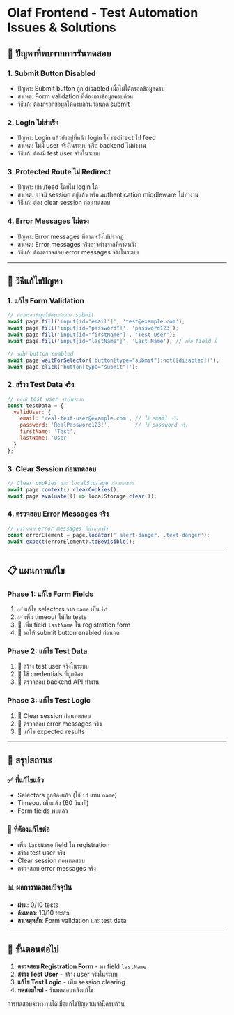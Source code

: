 # Olaf Frontend - Test Automation Issues & Solutions

## 🚨 ปัญหาที่พบจากการรันทดสอบ

### 1. **Submit Button Disabled**
- ปัญหา: Submit button ถูก disabled เมื่อไม่ได้กรอกข้อมูลครบ
- สาเหตุ: Form validation ที่ต้องการข้อมูลครบถ้วน
- วิธีแก้: ต้องกรอกข้อมูลให้ครบถ้วนก่อนกด submit

### 2. **Login ไม่สำเร็จ**
- ปัญหา: Login แล้วยังอยู่ที่หน้า login ไม่ redirect ไป feed
- สาเหตุ: ไม่มี user จริงในระบบ หรือ backend ไม่ทำงาน
- วิธีแก้: ต้องมี test user จริงในระบบ

### 3. **Protected Route ไม่ Redirect**
- ปัญหา: เข้า /feed โดยไม่ login ได้
- สาเหตุ: อาจมี session อยู่แล้ว หรือ authentication middleware ไม่ทำงาน
- วิธีแก้: ต้อง clear session ก่อนทดสอบ

### 4. **Error Messages ไม่ตรง**
- ปัญหา: Error messages ที่คาดหวังไม่ปรากฏ
- สาเหตุ: Error messages จริงอาจต่างจากที่คาดหวัง
- วิธีแก้: ต้องตรวจสอบ error messages จริงในระบบ

---

## 🔧 วิธีแก้ไขปัญหา

### 1. **แก้ไข Form Validation**
```javascript
// ต้องกรอกข้อมูลให้ครบก่อนกด submit
await page.fill('input[id="email"]', 'test@example.com');
await page.fill('input[id="password"]', 'password123');
await page.fill('input[id="firstName"]', 'Test User');
await page.fill('input[id="lastName"]', 'Last Name'); // เพิ่ม field นี้

// รอให้ button enabled
await page.waitForSelector('button[type="submit"]:not([disabled])');
await page.click('button[type="submit"]');
```

### 2. **สร้าง Test Data จริง**
```javascript
// ต้องมี test user จริงในระบบ
const testData = {
  validUser: {
    email: 'real-test-user@example.com', // ใช้ email จริง
    password: 'RealPassword123!',        // ใช้ password จริง
    firstName: 'Test',
    lastName: 'User'
  }
};
```

### 3. **Clear Session ก่อนทดสอบ**
```javascript
// Clear cookies และ localStorage ก่อนทดสอบ
await page.context().clearCookies();
await page.evaluate(() => localStorage.clear());
```

### 4. **ตรวจสอบ Error Messages จริง**
```javascript
// ตรวจสอบ error messages ที่ปรากฏจริง
const errorElement = page.locator('.alert-danger, .text-danger');
await expect(errorElement).toBeVisible();
```

---

## 📋 แผนการแก้ไข

### Phase 1: แก้ไข Form Fields
1. ✅ แก้ไข selectors จาก `name` เป็น `id`
2. ✅ เพิ่ม timeout ให้กับ tests
3. 🔄 เพิ่ม field `lastName` ใน registration form
4. 🔄 รอให้ submit button enabled ก่อนกด

### Phase 2: แก้ไข Test Data
1. 🔄 สร้าง test user จริงในระบบ
2. 🔄 ใช้ credentials ที่ถูกต้อง
3. 🔄 ตรวจสอบ backend API ทำงาน

### Phase 3: แก้ไข Test Logic
1. 🔄 Clear session ก่อนทดสอบ
2. 🔄 ตรวจสอบ error messages จริง
3. 🔄 แก้ไข expected results

---

## 🎯 สรุปสถานะ

### ✅ ที่แก้ไขแล้ว
- Selectors ถูกต้องแล้ว (ใช้ `id` แทน `name`)
- Timeout เพิ่มแล้ว (60 วินาที)
- Form fields พบแล้ว

### 🔄 ที่ต้องแก้ไขต่อ
- เพิ่ม `lastName` field ใน registration
- สร้าง test user จริง
- Clear session ก่อนทดสอบ
- ตรวจสอบ error messages จริง

### 📊 ผลการทดสอบปัจจุบัน
- **ผ่าน**: 0/10 tests
- **ล้มเหลว**: 10/10 tests
- **สาเหตุหลัก**: Form validation และ test data

---

## 🚀 ขั้นตอนต่อไป

1. **ตรวจสอบ Registration Form** - หา field `lastName`
2. **สร้าง Test User** - สร้าง user จริงในระบบ
3. **แก้ไข Test Logic** - เพิ่ม session clearing
4. **ทดสอบใหม่** - รันทดสอบหลังแก้ไข

การทดสอบจะทำงานได้เมื่อแก้ไขปัญหาเหล่านี้ครบถ้วน

